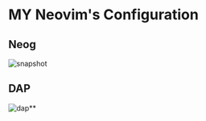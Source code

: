 # MY Neovim's Configuration

## Neog
![snapshot](screenshot/neorg.png)

## DAP
![dap](screenshot/dap.png)**
